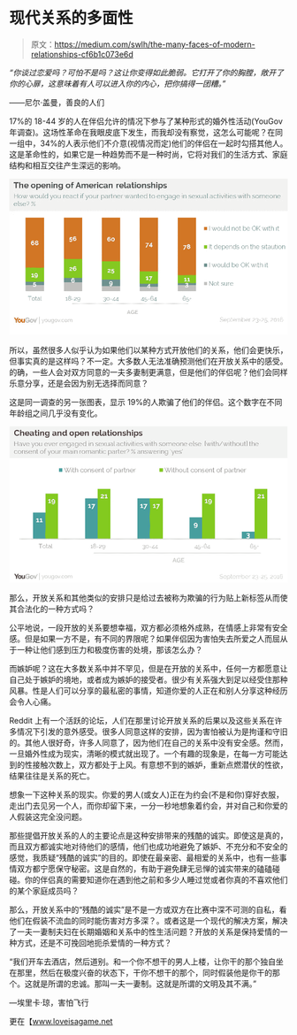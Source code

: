 # 现代关系的多面性

> 原文：<https://medium.com/swlh/the-many-faces-of-modern-relationships-cf6b1c073e6d>

*“你谈过恋爱吗？可怕不是吗？这让你变得如此脆弱。它打开了你的胸膛，敞开了你的心扉，这意味着有人可以进入你的内心，把你搞得一团糟。”*

――尼尔·盖曼，善良的人们

17%的 18-44 岁的人在伴侣允许的情况下参与了某种形式的婚外性活动(YouGov 年调查)。这场性革命在我眼皮底下发生，而我却没有察觉，这怎么可能呢？在同一组中，34%的人表示他们不介意(视情况而定)他们的伴侣在一起时勾搭其他人。这是革命性的，如果它是一种趋势而不是一种时尚，它将对我们的生活方式、家庭结构和相互交往产生深远的影响。

![](img/9c3fd873f5a69f2166ecbf011fd9d268.png)

所以，虽然很多人似乎认为如果他们以某种方式开放他们的关系，他们会更快乐，但事实真的是这样吗？不一定。大多数人无法准确预测他们在开放关系中的感受。的确，一些人会对双方同意的一夫多妻制更满意，但是他们的伴侣呢？他们会同样乐意分享，还是会因为别无选择而同意？

这是同一调查的另一张图表，显示 19%的人欺骗了他们的伴侣。这个数字在不同年龄组之间几乎没有变化。

![](img/5bd90798ffb43fb8c14b67c9011e86fb.png)

那么，开放关系和其他类似的安排只是给过去被称为欺骗的行为贴上新标签从而使其合法化的一种方式吗？

公平地说，一段开放的关系要想幸福，双方都必须格外成熟，在情感上非常有安全感。但是如果一方不是，有不同的界限呢？如果伴侣因为害怕失去所爱之人而屈从于一种让他们感到压力和极度伤害的处境，那该怎么办？

而嫉妒呢？这在大多数关系中并不罕见，但是在开放的关系中，任何一方都愿意让自己处于嫉妒的境地，或者成为嫉妒的接受者。很少有关系强大到足以经受住那种风暴。性是人们可以分享的最私密的事情，知道你爱的人正在和别人分享这种经历会令人心痛。

Reddit 上有一个活跃的论坛，人们在那里讨论开放关系的后果以及这些关系在许多情况下引发的意外感受。很多人同意这样的安排，因为害怕被认为是拘谨和守旧的。其他人很好奇，许多人同意了，因为他们在自己的关系中没有安全感。然而，一旦婚外性成为现实，清晰的模式就出现了。一个有趣的现象是，在每一方可能达到的性接触次数上，双方都处于上风。有意想不到的嫉妒，重新点燃潜伏的性欲，结果往往是关系的死亡。

想象一下这种关系的现实。你爱的男人(或女人)正在为约会(不是和你)穿好衣服，走出门去见另一个人，而你却留下来，一分一秒地想象着约会，并对自己和你爱的人假装这完全没问题。

那些提倡开放关系的人的主要论点是这种安排带来的残酷的诚实。即使这是真的，而且双方都诚实地对待他们的感情，他们也成功地避免了嫉妒、不充分和不安全的感觉，我质疑“残酷的诚实”的目的。即使在最亲密、最相爱的关系中，也有一些事情双方都宁愿保守秘密。这是自然的，有助于避免肆无忌惮的诚实带来的磕磕碰碰。你的伴侣真的需要知道你在遇到他之前和多少人睡过觉或者你真的不喜欢他们的某个家庭成员吗？

那么，开放关系中的“残酷的诚实”是不是一方或双方在比赛中深不可测的自私，看他们在假装不流血的同时能伤害对方多深？。或者这是一个现代的解决方案，解决了一夫一妻制夫妇在长期婚姻和关系中的性生活问题？开放的关系是保持爱情的一种方式，还是不可挽回地扼杀爱情的一种方式？

“我们开车去酒店，然后道别。和一个你不想干的男人上楼，让你干的那个独自坐在那里，然后在极度兴奋的状态下，干你不想干的那个，同时假装他是你干的那个。这就是所谓的忠诚。那叫一夫一妻制。这就是所谓的文明及其不满。”

―埃里卡·琼，害怕飞行

更在【www.loveisagame.net 